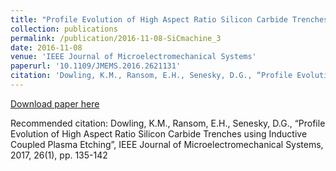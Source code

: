 ```yaml
---
title: "Profile Evolution of High Aspect Ratio Silicon Carbide Trenches using Inductive Coupled Plasma Etching"
collection: publications
permalink: /publication/2016-11-08-SiCmachine_3
date: 2016-11-08
venue: 'IEEE Journal of Microelectromechanical Systems'
paperurl: '10.1109/JMEMS.2016.2621131'
citation: 'Dowling, K.M., Ransom, E.H., Senesky, D.G., “Profile Evolution of High Aspect Ratio Silicon Carbide Trenches using Inductive Coupled Plasma Etching”, IEEE Journal of Microelectromechanical Systems, 2017, 26(1), pp. 135-142'
---
```

[Download paper here](10.1109/JMEMS.2016.2621131)

Recommended citation: Dowling, K.M., Ransom, E.H., Senesky, D.G., “Profile Evolution of High Aspect Ratio Silicon Carbide Trenches using Inductive Coupled Plasma Etching”, IEEE Journal of Microelectromechanical Systems, 2017, 26(1), pp. 135-142